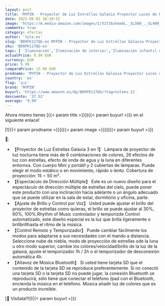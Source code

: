 ```yaml
---
layout: post
title: 'MYPIN - Proyector de Luz Estrellas Galaxia Proyector Luces de Navidad  3 en 1con 32 Modos LED Altavoz Bluetooth Control Remoto Temporizador Luz Bebé Nocturna  Luces Decorativas Habitacion Fiesta Regalo'
date: 2022-08-02 16:29:52
image: 'https://m.media-amazon.com/images/I/51fJbzkma6L._SL500_._SL400_.jpg'
comments: true
category: ofertas
author: 'tole.es'
slug: 'B09FK117QG-es MYPIN - Proyector de Luz Estrellas Galaxia Proyector Luces...'
sku: 'B09FK117QG-es'
tags: [ 'Iluminación','Iluminación de interior','Iluminación infantil nocturna','Lámparas e iluminación infantil','mypin','navidad','🇪🇸', ]
actualPrice: 9.99 EUR
currency: EUR
price: 9.99
comparePrice: 15.99 EUR
prodname: 'MYPIN - Proyector de Luz Estrellas Galaxia Proyector Luces de Navidad  3 en 1con 32 Modos LED Altavoz Bluetooth Control Remoto Temporizador Luz Bebé Nocturna  Luces Decorativas Habitacion Fiesta Regalo'
country: 'es'
flag: '🇪🇸'
brand: 'MYPIN'
buyurl: 'https://www.amazon.es/dp/B09FK117QG/?tag=tolees-21'
descuento: '37.52'
average: '9.99'
---
```


Ahora mismo tienes [{{< param title >}}]({{< param buyurl >}}) en el siguiente enlace!

[![{{< param prodname >}}]({{< param image >}})]({{< param buyurl >}})

🔎:

- 【Proyector de Luz Estrellas Galaxia 3 en 1】 Lámpara de proyector de luz nocturna tiene más de 6 combinaciones de colores, 26 efectos de luz con estrellas, efecto de onda de agua y la luna en diferentes entornos. Con cuerpo Mini y portátil y 2 cubiertas de lámparas. Puede elegir el modo estático o en movimiento, rápido o lento. Cobertura de proyección: 15 ~ 50 m².
- 【Espectáculo de Dirección Múltiple】 Este es un nuevo diseño para el espectáculo de dirección múltiple de estrellas del cielo, puede poner este producto con una inclinación hacia adelante o un ángulo adecuado que se puede utilizar en la sala de estar, dormitorio y oficina, parte.
- 【Ajuste de Brillo y Control por Voz】 Usted puede ajustar el brillo del proyector de estrellas como quieras, el brillo se puede ajustar al 30%, 60%, 100%.Rhythm of Music controlador y temporizde Control automatizado, este diseño especial es la luz que brilla ligeramente o brillbrillhasta el ritmo de la música.
- 【Control Remoto y Temporizador】 Puede cambiar fácilmente los modos para adaptarse a sus necesidades con el mando a distancia. Seleccione nube de niebla, modo de proyección de estrellas ode la luna u otro modo superior, cambie los colores/velocidad/brillo de la luz de la galaxia, ajuste el temporizador 1h / 2h o el temporizador de desconexión automática 4h.
- 【Altavoz de Música Bluetooth】 Si usted tiene tarjeta SD que el contenido de la tarjeta SD se reproduce preferentemente. Si no conectó una tarjeta SD o la tarjeta SD no puede jugar, la conexión Bluetooth se reproducirá, sólo tiene que conectar el teléfono /pad con el Bluetooth, encienda la música en el teléfono. Música añadir luz de colores que es un producto increíble.

[🛒 Visítala!!!]({{< param buyurl >}})
